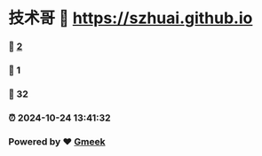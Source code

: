 # 技术哥 :link: https://szhuai.github.io 
### :page_facing_up: [2](https://szhuai.github.io/tag.html) 
### :speech_balloon: 1 
### :hibiscus: 32 
### :alarm_clock: 2024-10-24 13:41:32 
### Powered by :heart: [Gmeek](https://github.com/Meekdai/Gmeek)
